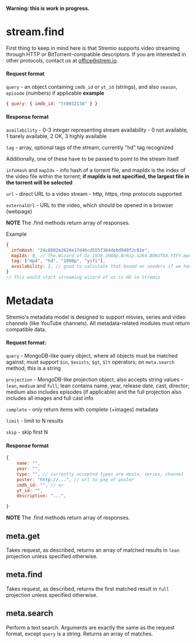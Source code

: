 #### Warning: this is work in progress.

# stream.find
First thing to keep in mind here is that Stremio supports video streaming through HTTP or BitTorrent-compatible descriptors. If you are interested in other protocols, contact us at [office@strem.io](mailto:office@strem.io).

#### Request format
``query`` - an object containing ``imdb_id`` or ``yt_id`` (strings), and also ``season``, ``episode`` (numbers) if applicable
**example**
```javascript
{ query: { imdb_id: "tt0032138" } }
```

#### Response format

``availability`` - 0-3 integer representing stream availability - 0 not available, 1 barely available, 2 OK, 3 highly available

``tag`` - array, optional tags of the stream; currently "hd" tag recognized

Additionally, one of these have to be passed to point to the stream itself

``infoHash`` and ``mapIdx`` - info hash of a torrent file, and mapIdx is the index of the video file within the torrent; **if mapIdx is not specified, the largest file in the torrent will be selected**

``url`` - direct URL to a video stream - http, https, rtmp protocols supported

``externalUrl`` - URL to the video, which should be opened in a browser (webpage) 

**NOTE** The .find methods return array of responses.

Example
```javascript
{ 
  infoHash: "24c8802e2624e17d46cd555f364debd949f2c81e",
  mapIdx: 0, // The.Wizard.of.Oz.1939.1080p.BrRip.x264.BOKUTOX.YIFY.mp4 
  tag: ["mp4", "hd", "1080p", "yifi"],
  availability: 2, // good to calculate that based on seeders if we have them - 0 seeders - 0 avail, 0-20 - 1, 20-50 - 2, 50 - ... - 3 
}
// This would start streaming wizard of oz in HD in Stremio
```




# Metadata
Stremio's metadata model is designed to support movies, series and video channels (like YouTube channels). All metadata-related modules must return compatible data.

#### Request format: 
``query`` - MongoDB-like query object, where all objects must be matched against; must support ``$in``, ``$exists``, ``$gt``, ``$lt`` operators; on ``meta.search`` method, this is a string

``projection`` - MongoDB-like projection object, also accepts string values - ``lean``, ``medium`` and ``full``; lean contains name, year, release date, cast, director; medium also includes episodes (if applicable) and the full projection also includes all images and full cast info

``complete`` - only return items with complete (+images) metadata

``limit`` - limit to N results

``skip`` - skip first N


#### Response format
```javascript
{
	name: "",
	year: "",
	type: "", // currently accepted types are movie, series, channel
	poster: "http://...", // url to png of poster 
	imdb_id: "", // or
	yt_id: "",
	description: "...",

}
```
**NOTE** The .find methods return array of responses.

## meta.get
Takes request, as described, returns an array of matched results in ``lean`` projection unless specified otherwise.

## meta.find
Takes request, as described, returns the first matched result in ``full`` projection unless specified otherwise.

## meta.search
Perform a text search. Arguments are exactly the same as the request format, except ``query`` is a string. Returns an array of matches.

